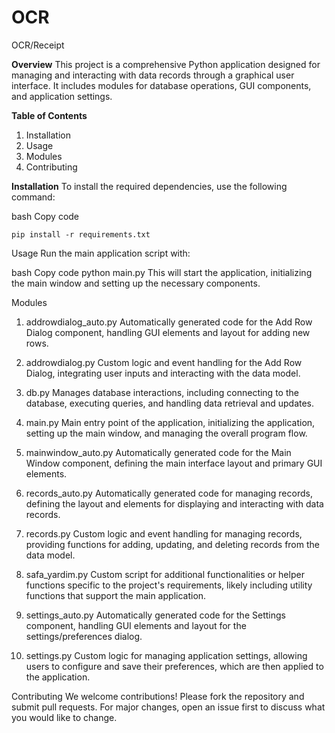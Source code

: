 # OCR
OCR/Receipt


**Overview**
This project is a comprehensive Python application designed for managing and interacting with data records through a graphical user interface. It includes modules for database operations, GUI components, and application settings.

**Table of Contents**
1. Installation
2. Usage
3. Modules
4. Contributing

**Installation**
To install the required dependencies, use the following command:

bash
Copy code
```
pip install -r requirements.txt
```

Usage
Run the main application script with:

bash
Copy code
python main.py
This will start the application, initializing the main window and setting up the necessary components.

Modules
1. addrowdialog_auto.py
Automatically generated code for the Add Row Dialog component, handling GUI elements and layout for adding new rows.

2. addrowdialog.py
Custom logic and event handling for the Add Row Dialog, integrating user inputs and interacting with the data model.

3. db.py
Manages database interactions, including connecting to the database, executing queries, and handling data retrieval and updates.

4. main.py
Main entry point of the application, initializing the application, setting up the main window, and managing the overall program flow.

5. mainwindow_auto.py
Automatically generated code for the Main Window component, defining the main interface layout and primary GUI elements.

6. records_auto.py
Automatically generated code for managing records, defining the layout and elements for displaying and interacting with data records.

7. records.py
Custom logic and event handling for managing records, providing functions for adding, updating, and deleting records from the data model.

8. safa_yardim.py
Custom script for additional functionalities or helper functions specific to the project's requirements, likely including utility functions that support the main application.

9. settings_auto.py
Automatically generated code for the Settings component, handling GUI elements and layout for the settings/preferences dialog.

10. settings.py
Custom logic for managing application settings, allowing users to configure and save their preferences, which are then applied to the application.

Contributing
We welcome contributions! Please fork the repository and submit pull requests. For major changes, open an issue first to discuss what you would like to change.
